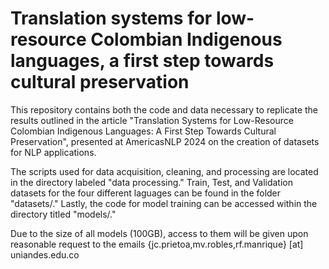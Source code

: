 # Translation systems for low-resource Colombian Indigenous languages, a first step towards cultural preservation

This repository contains both the code and data necessary to replicate the results outlined in the article "Translation Systems for Low-Resource Colombian Indigenous Languages: A First Step Towards Cultural Preservation", presented at AmericasNLP 2024 on the creation of datasets for NLP applications. 

The scripts used for data acquisition, cleaning, and processing are located in the directory labeled "data processing." Train, Test, and Validation datasets for the four different laguages can be found in the folder "datasets/." Lastly, the  code for model training can be accessed within the directory titled "models/."

Due to the size of all models (100GB), access to them will be given upon reasonable request to the emails {jc.prietoa,mv.robles,rf.manrique} [at] uniandes.edu.co